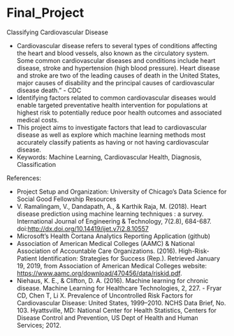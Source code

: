 # Final_Project 

Classifying Cardiovascular Disease
- Cardiovascular disease refers to several types of conditions affecting the heart and blood vessels, also known as the circulatory system. Some common cardiovascular diseases and conditions include heart disease, stroke and hypertension (high blood pressure). Heart disease and stroke are two of the leading causes of death in the United States, major causes of disability and the principal causes of cardiovascular disease death.” - CDC
- Identifying factors related to common cardiovascular diseases would enable targeted preventative health intervention for populations at highest risk to potentially reduce poor health outcomes and associated medical costs. 
- This project aims to investigate factors that lead to cardiovascular disease as well as explore which machine learning methods most accurately classify patients as having or not having cardiovascular disease. 
- Keywords: Machine Learning, Cardiovascular Health, Diagnosis, Classification
 
References: 
- Project Setup and Organization: University of Chicago’s Data Science for Social Good Fellowship Resources
- V. Ramalingam, V., Dandapath, A., & Karthik Raja, M. (2018). Heart disease prediction using machine learning techniques : a survey. International Journal of Engineering & Technology, 7(2.8), 684-687. doi:http://dx.doi.org/10.14419/ijet.v7i2.8.10557
- Microsoft’s Health Cortana Analytics Reporting Application (github)
- Association of American Medical Colleges (AAMC) & National Association of Accountable Care Organizations. (2016). High-Risk-Patient Identification: Strategies for Success (Rep.). Retrieved January 19, 2019, from Association of American Medical Colleges website: https://www.aamc.org/download/470456/data/riskid.pdf. 
- Niehaus, K. E., & Clifton, D. A. (2016). Machine learning for chronic disease. Machine Learning for Healthcare Technologies, 2, 227.  - Fryar CD, Chen T, Li X. Prevalence of Uncontrolled Risk Factors for Cardiovascular Disease: United States, 1999–2010. NCHS Data Brief, No. 103. Hyattsville, MD: National Center for Health Statistics, Centers for Disease Control and Prevention, US Dept of Health and Human Services; 2012.
